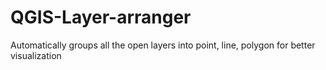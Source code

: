 QGIS-Layer-arranger
===================

Automatically groups all the open layers into point, line, polygon for better visualization
